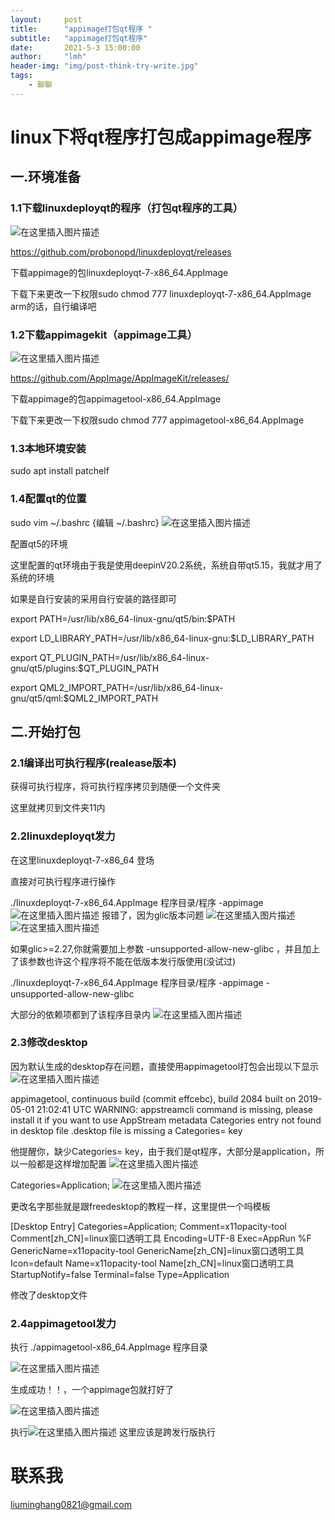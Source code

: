 ```yaml
---
layout:     post
title:      "appimage打包qt程序 "
subtitle:   "appimage打包qt程序"
date:       2021-5-3 15:00:00
author:     "lmh"
header-img: "img/post-think-try-write.jpg"
tags:
    - 聊聊
---
```

# linux下将qt程序打包成appimage程序

## 一.环境准备

### 1.1下载linuxdeployqt的程序（打包qt程序的工具）
![在这里插入图片描述](https://img-blog.csdnimg.cn/20210413151441518.png?x-oss-process=image/watermark,type_ZmFuZ3poZW5naGVpdGk,shadow_10,text_aHR0cHM6Ly9ibG9nLmNzZG4ubmV0L3FxXzQzMDgxNzAy,size_16,color_FFFFFF,t_70)

https://github.com/probonopd/linuxdeployqt/releases

下载appimage的包linuxdeployqt-7-x86_64.AppImage

下载下来更改一下权限sudo chmod 777 linuxdeployqt-7-x86_64.AppImage
arm的话，自行编译吧
### 1.2下载appimagekit（appimage工具）
![在这里插入图片描述](https://img-blog.csdnimg.cn/20210413151447278.png?x-oss-process=image/watermark,type_ZmFuZ3poZW5naGVpdGk,shadow_10,text_aHR0cHM6Ly9ibG9nLmNzZG4ubmV0L3FxXzQzMDgxNzAy,size_16,color_FFFFFF,t_70)

https://github.com/AppImage/AppImageKit/releases/

下载appimage的包appimagetool-x86_64.AppImage

下载下来更改一下权限sudo chmod 777 appimagetool-x86_64.AppImage
### 1.3本地环境安装
sudo apt install patchelf

### 1.4配置qt的位置
sudo vim ~/.bashrc {编辑 ~/.bashrc}
![在这里插入图片描述](https://img-blog.csdnimg.cn/20210413151459729.png?x-oss-process=image/watermark,type_ZmFuZ3poZW5naGVpdGk,shadow_10,text_aHR0cHM6Ly9ibG9nLmNzZG4ubmV0L3FxXzQzMDgxNzAy,size_16,color_FFFFFF,t_70)

配置qt5的环境

这里配置的qt环境由于我是使用deepinV20.2系统，系统自带qt5.15，我就才用了系统的环境

如果是自行安装的采用自行安装的路径即可

export PATH=/usr/lib/x86_64-linux-gnu/qt5/bin:$PATH 

export LD_LIBRARY_PATH=/usr/lib/x86_64-linux-gnu:$LD_LIBRARY_PATH

export QT_PLUGIN_PATH=/usr/lib/x86_64-linux-gnu/qt5/plugins:$QT_PLUGIN_PATH

export QML2_IMPORT_PATH=/usr/lib/x86_64-linux-gnu/qt5/qml:$QML2_IMPORT_PATH


## 二.开始打包

### 2.1编译出可执行程序(realease版本)

获得可执行程序，将可执行程序拷贝到随便一个文件夹

这里就拷贝到文件夹11内

### 2.2linuxdeployqt发力
在这里linuxdeployqt-7-x86_64 登场

直接对可执行程序进行操作

./linuxdeployqt-7-x86_64.AppImage 程序目录/程序 -appimage
![在这里插入图片描述](https://img-blog.csdnimg.cn/20210413151744227.png?x-oss-process=image/watermark,type_ZmFuZ3poZW5naGVpdGk,shadow_10,text_aHR0cHM6Ly9ibG9nLmNzZG4ubmV0L3FxXzQzMDgxNzAy,size_16,color_FFFFFF,t_70)
报错了，因为glic版本问题
![在这里插入图片描述](https://img-blog.csdnimg.cn/20210413152908345.png?x-oss-process=image/watermark,type_ZmFuZ3poZW5naGVpdGk,shadow_10,text_aHR0cHM6Ly9ibG9nLmNzZG4ubmV0L3FxXzQzMDgxNzAy,size_16,color_FFFFFF,t_70)
![在这里插入图片描述](https://img-blog.csdnimg.cn/20210413152917456.png)

如果glic>=2.27,你就需要加上参数 -unsupported-allow-new-glibc ，并且加上了该参数也许这个程序将不能在低版本发行版使用(没试过)

./linuxdeployqt-7-x86_64.AppImage 程序目录/程序  -appimage -unsupported-allow-new-glibc

大部分的依赖项都到了该程序目录内
![在这里插入图片描述](https://img-blog.csdnimg.cn/20210413153048892.png?x-oss-process=image/watermark,type_ZmFuZ3poZW5naGVpdGk,shadow_10,text_aHR0cHM6Ly9ibG9nLmNzZG4ubmV0L3FxXzQzMDgxNzAy,size_16,color_FFFFFF,t_70)

### 2.3修改desktop
因为默认生成的desktop存在问题，直接使用appimagetool打包会出现以下显示
![在这里插入图片描述](https://img-blog.csdnimg.cn/20210413152855174.png?x-oss-process=image/watermark,type_ZmFuZ3poZW5naGVpdGk,shadow_10,text_aHR0cHM6Ly9ibG9nLmNzZG4ubmV0L3FxXzQzMDgxNzAy,size_16,color_FFFFFF,t_70)

appimagetool, continuous build (commit effcebc), build 2084 built on 2019-05-01 21:02:41 UTC
WARNING: appstreamcli command is missing, please install it if you want to use AppStream metadata
Categories entry not found in desktop file
.desktop file is missing a Categories= key

他提醒你，缺少Categories= key，由于我们是qt程序，大部分是application，所以一般都是这样增加配置
![在这里插入图片描述](https://img-blog.csdnimg.cn/20210413152934759.png?x-oss-process=image/watermark,type_ZmFuZ3poZW5naGVpdGk,shadow_10,text_aHR0cHM6Ly9ibG9nLmNzZG4ubmV0L3FxXzQzMDgxNzAy,size_16,color_FFFFFF,t_70)

Categories=Application;
![在这里插入图片描述](https://img-blog.csdnimg.cn/2021041315282023.png?x-oss-process=image/watermark,type_ZmFuZ3poZW5naGVpdGk,shadow_10,text_aHR0cHM6Ly9ibG9nLmNzZG4ubmV0L3FxXzQzMDgxNzAy,size_16,color_FFFFFF,t_70)


更改名字那些就是跟freedesktop的教程一样，这里提供一个吗模板

[Desktop Entry]
Categories=Application;
Comment=x11opacity-tool
Comment[zh_CN]=linux窗口透明工具
Encoding=UTF-8
Exec=AppRun %F
GenericName=x11opacity-tool
GenericName[zh_CN]=linux窗口透明工具
Icon=default
Name=x11opacity-tool
Name[zh_CN]=linux窗口透明工具
StartupNotify=false
Terminal=false
Type=Application


修改了desktop文件


### 2.4appimagetool发力

执行 ./appimagetool-x86_64.AppImage 程序目录 

![在这里插入图片描述](https://img-blog.csdnimg.cn/20210413153315324.png?x-oss-process=image/watermark,type_ZmFuZ3poZW5naGVpdGk,shadow_10,text_aHR0cHM6Ly9ibG9nLmNzZG4ubmV0L3FxXzQzMDgxNzAy,size_16,color_FFFFFF,t_70)

生成成功！！，一个appimage包就打好了

![在这里插入图片描述](https://img-blog.csdnimg.cn/2021041315314044.png?x-oss-process=image/watermark,type_ZmFuZ3poZW5naGVpdGk,shadow_10,text_aHR0cHM6Ly9ibG9nLmNzZG4ubmV0L3FxXzQzMDgxNzAy,size_16,color_FFFFFF,t_70)

执行![在这里插入图片描述](https://img-blog.csdnimg.cn/20210413153148497.png?x-oss-process=image/watermark,type_ZmFuZ3poZW5naGVpdGk,shadow_10,text_aHR0cHM6Ly9ibG9nLmNzZG4ubmV0L3FxXzQzMDgxNzAy,size_16,color_FFFFFF,t_70)
这里应该是跨发行版执行
# 联系我
liuminghang0821@gmail.com